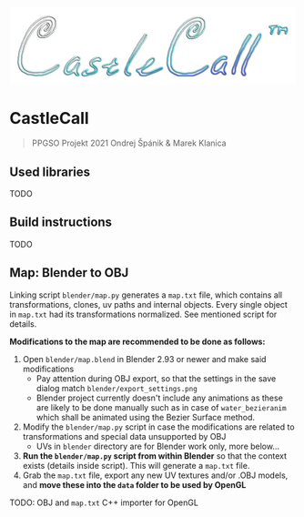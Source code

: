 ![](logo.png)

# CastleCall

> PPGSO Projekt 2021
> Ondrej Špánik & Marek Klanica

## Used libraries
TODO

## Build instructions
TODO

## Map: Blender to OBJ

Linking script `blender/map.py` generates a `map.txt` file, which contains all transformations, clones, uv paths and internal objects. Every single object in `map.txt` had its transformations normalized. See mentioned script for details. 

**Modifications to the map are recommended to be done as follows:**

1. Open `blender/map.blend` in Blender 2.93 or newer and make said modifications
   - Pay attention during OBJ export, so that the settings in the save dialog match `blender/export_settings.png`
   - Blender project currently doesn't include any animations as these are likely to be done manually such as in case of `water_bezieranim` which shall be animated using the Bezier Surface method.
2. Modify the `blender/map.py` script in case the modifications are related to transformations and special data unsupported by OBJ
   - UVs in `blender` directory are for Blender work only, more below...
3. **Run the `blender/map.py` script from within Blender** so that the context exists (details inside script). This will generate a  `map.txt` file.
4. Grab the `map.txt` file, export any new UV textures and/or .OBJ models, and **move these into the `data` folder to be used by OpenGL**

TODO: OBJ and `map.txt` C++ importer for OpenGL
